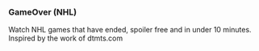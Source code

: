 ### GameOver (NHL)

Watch NHL games that have ended, spoiler free and in under 10 minutes.
Inspired by the work of dtmts.com


